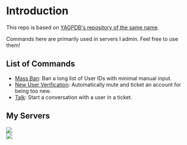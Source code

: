 # Introduction

This repo is based on [YAGPDB's repository of the same name](https://github.com/yagpdb-cc/yagpdb-cc/).

Commands here are primarily used in servers I admin. Feel free to use them!

## List of Commands

- [Mass Ban](./massban/README.md): Ban a long list of User IDs with minimal manual input.
- [New User Verification](./new-user-verification/README.md): Automatically mute and ticket an account for being too new.
- [Talk](./talk/README.md): Start a conversation with a user in a ticket.
<!-- - [Temperature Check](./temperature-check/README.md): See how a conversation is going. -->

## My Servers

<div>
  <a href="https://discord.gg/mapona">
    <img src="https://img.shields.io/discord/301377942062366741?style=plastic&logo=discord&logoColor=white&labelColor=5865F2&color=425549&label=ma%20pona%20pi%20toki%20pona" />
  </a>
  <div />
  <a href="https://discord.gg/ChC6qtVsSE">
    <img src="https://img.shields.io/discord/969386329513295872?style=plastic&logo=discord&logoColor=white&labelColor=violet&color=425549&label=kama%20sona" />
  </a>
</div>

